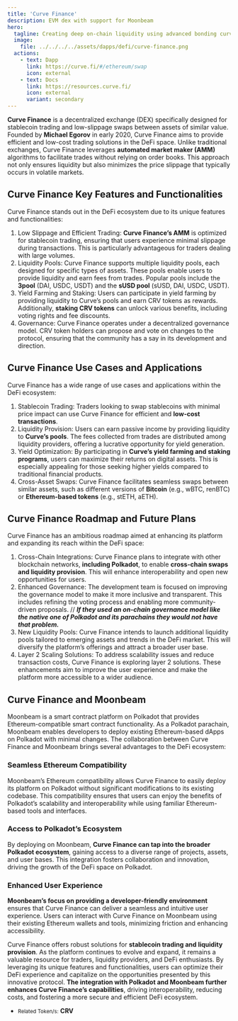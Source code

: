 ```yaml
---
title: 'Curve Finance'
description: EVM dex with support for Moonbeam
hero:
  tagline: Creating deep on-chain liquidity using advanced bonding curves
  image: 
    file: ../../../../assets/dapps/defi/curve-finance.png
  actions:
    - text: Dapp
      link: https://curve.fi/#/ethereum/swap
      icon: external
    - text: Docs
      link: https://resources.curve.fi/
      icon: external
      variant: secondary
---
```


**Curve Finance** is a decentralized exchange (DEX) specifically designed for stablecoin trading and low-slippage swaps between assets of similar value. Founded by **Michael Egorov** in early 2020, Curve Finance aims to provide efficient and low-cost trading solutions in the DeFi space. Unlike traditional exchanges, Curve Finance leverages **automated market maker (AMM)** algorithms to facilitate trades without relying on order books. This approach not only ensures liquidity but also minimizes the price slippage that typically occurs in volatile markets.

## Curve Finance Key Features and Functionalities
Curve Finance stands out in the DeFi ecosystem due to its unique features and functionalities:

1. Low Slippage and Efficient Trading: **Curve Finance’s AMM** is optimized for stablecoin trading, ensuring that users experience minimal slippage during transactions. This is particularly advantageous for traders dealing with large volumes.
2. Liquidity Pools: Curve Finance supports multiple liquidity pools, each designed for specific types of assets. These pools enable users to provide liquidity and earn fees from trades. Popular pools include the **3pool** (DAI, USDC, USDT) and the **sUSD pool** (sUSD, DAI, USDC, USDT).
3. Yield Farming and Staking: Users can participate in yield farming by providing liquidity to Curve’s pools and earn CRV tokens as rewards. Additionally, **staking CRV tokens** can unlock various benefits, including voting rights and fee discounts.
4. Governance: Curve Finance operates under a decentralized governance model. CRV token holders can propose and vote on changes to the protocol, ensuring that the community has a say in its development and direction.

## Curve Finance Use Cases and Applications
Curve Finance has a wide range of use cases and applications within the DeFi ecosystem:
1. Stablecoin Trading: Traders looking to swap stablecoins with minimal price impact can use Curve Finance for efficient and **low-cost transactions**.
2. Liquidity Provision: Users can earn passive income by providing liquidity to **Curve’s pools**. The fees collected from trades are distributed among liquidity providers, offering a lucrative opportunity for yield generation.
3. Yield Optimization: By participating in **Curve’s yield farming and staking programs**, users can maximize their returns on digital assets. This is especially appealing for those seeking higher yields compared to traditional financial products.
4. Cross-Asset Swaps: Curve Finance facilitates seamless swaps between similar assets, such as different versions of **Bitcoin** (e.g., wBTC, renBTC) or **Ethereum-based tokens** (e.g., stETH, aETH).

## Curve Finance Roadmap and Future Plans
Curve Finance has an ambitious roadmap aimed at enhancing its platform and expanding its reach within the DeFi space:

1. Cross-Chain Integrations: Curve Finance plans to integrate with other blockchain networks, **including Polkadot**, to enable **cross-chain swaps and liquidity provision**. This will enhance interoperability and open new opportunities for users.
2. Enhanced Governance: The development team is focused on improving the governance model to make it more inclusive and transparent. This includes refining the voting process and enabling more community-driven proposals. // ***If they used an on-chain governance model like the native one of Polkadot and its parachains they would not have that problem.***
3. New Liquidity Pools: Curve Finance intends to launch additional liquidity pools tailored to emerging assets and trends in the DeFi market. This will diversify the platform’s offerings and attract a broader user base.
4. Layer 2 Scaling Solutions: To address scalability issues and reduce transaction costs, Curve Finance is exploring layer 2 solutions. These enhancements aim to improve the user experience and make the platform more accessible to a wider audience.

## Curve Finance and Moonbeam
Moonbeam is a smart contract platform on Polkadot that provides Ethereum-compatible smart contract functionality. As a Polkadot parachain, Moonbeam enables developers to deploy existing Ethereum-based dApps on Polkadot with minimal changes. The collaboration between Curve Finance and Moonbeam brings several advantages to the DeFi ecosystem:

### Seamless Ethereum Compatibility
Moonbeam’s Ethereum compatibility allows Curve Finance to easily deploy its platform on Polkadot without significant modifications to its existing codebase. This compatibility ensures that users can enjoy the benefits of Polkadot’s scalability and interoperability while using familiar Ethereum-based tools and interfaces.

### Access to Polkadot’s Ecosystem
By deploying on Moonbeam, **Curve Finance can tap into the broader Polkadot ecosystem**, gaining access to a diverse range of projects, assets, and user bases. This integration fosters collaboration and innovation, driving the growth of the DeFi space on Polkadot.

### Enhanced User Experience
**Moonbeam’s focus on providing a developer-friendly environment** ensures that Curve Finance can deliver a seamless and intuitive user experience. Users can interact with Curve Finance on Moonbeam using their existing Ethereum wallets and tools, minimizing friction and enhancing accessibility.

Curve Finance offers robust solutions for **stablecoin trading and liquidity provision**. As the platform continues to evolve and expand, it remains a valuable resource for traders, liquidity providers, and DeFi enthusiasts. By leveraging its unique features and functionalities, users can optimize their DeFi experience and capitalize on the opportunities presented by this innovative protocol. **The integration with Polkadot and Moonbeam further enhances Curve Finance’s capabilities**, driving interoperability, reducing costs, and fostering a more secure and efficient DeFi ecosystem.

- <small>Related Token/s:</small> **CRV**
